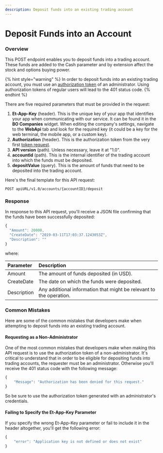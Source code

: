 ```yaml
---
description: Deposit funds into an existing trading account
---
```


# Deposit Funds into an Account

### Overview

This POST endpoint enables you to deposit funds into a trading account. These funds are added to the Cash parameter and by extension affect the stock and options buying power.

{% hint style="warning" %}
In order to deposit funds into an existing trading account, you must use an [authorization token](../../authentication/) of an administrator. Using authorization tokens of regular users will lead to the 401 status code.
{% endhint %}

There are five required parameters that must be provided in the request:

1. **Et-App-Key** \(header\). This is the unique key of your app that identifies your app when communicating with our service. It can be found it in the **BO Companies** widget. When editing the company's settings, navigate to the **WebApi** tab and look for the required key \(it could be a key for the web terminal, the mobile app, or a custom key\).
2. **Authorization** \(header\). This is the authorization token from the very first [token request](../../authentication/).
3. **API version** \(path\). Unless necessary, leave it at "1.0".
4. **accountId** \(path\). This is the internal identifier of the trading account into which the funds must be deposited.
5. **depositValue** \(query\). This is the amount of funds that need to be deposited into the trading account.

Here's the final template for this API request:

```text
POST apiURL/v1.0/accounts/{accountID}/deposit
```

### Response

In response to this API request, you'll receive a JSON file confirming that the funds have been successfully deposited:

```javascript
{
  "Amount": 20000,
  "CreateDate": "2019-03-11T17:03:37.1243053Z",
  "Description": ""
}
```

where:

| Parameter | Description |
| :--- | :--- |
| Amount | The amount of funds deposited \(in USD\). |
| CreateDate | The date on which the funds were deposited. |
| Description | Any additional information that might be relevant to the operation. |

### Common Mistakes

Here are some of the common mistakes that developers make when attempting to deposit funds into an existing trading account.

#### Requesting as a Non-Administrator

One of the most common mistakes that developers make when making this API request is to use the authorization token of a non-administrator. It's critical to understand that in order to be eligible for depositing funds into trading accounts, the requester must be an administrator. Otherwise you'll receive the 401 status code with the following message:

```javascript
{
    "Message": "Authorization has been denied for this request."
}
```

So be sure to use the authorization token generated with an administrator's credentials.

#### Failing to Specify the Et-App-Key Parameter

If you specify the wrong Et-App-Key parameter or fail to include it in the header altogether, you'll get the following error:

```javascript
{
    "error": "Application key is not defined or does not exist"
}
```



### 




